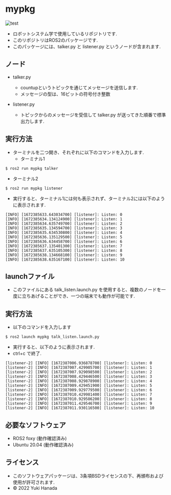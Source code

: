 # mypkg
![test](https://github.com/yukihanada/mypkg/actions/workflows/test.yml/badge.svg)

* ロボットシステム学で使用しているリポジトリです.
* このリポジトリはROS2のパッケージです.
* このパッケージには、talker.py と listener.py というノードが含まれます.

## ノード
* talker.py
  * countupというトピックを通じてメッセージを送信します.
  * メッセージの型は、16ビットの符号付き整数

* listener.py
  * トピックからのメッセージを受信して talker.py が送ってきた順番で標準出力します.

## 実行方法
* ターミナルを二つ開き、それぞれに以下のコマンドを入力します.
  * ターミナル1
```
$ ros2 run mypkg talker
```
  * ターミナル2
```
$ ros2 run mypkg listener
```

* 実行すると、ターミナル1には何も表示されず、ターミナル2には以下のように表示されます.
```
[INFO] [1672385633.643034700] [listener]: Listen: 0
[INFO] [1672385634.134124900] [listener]: Listen: 1
[INFO] [1672385634.635749700] [listener]: Listen: 2
[INFO] [1672385635.134594700] [listener]: Listen: 3
[INFO] [1672385635.634530800] [listener]: Listen: 4
[INFO] [1672385636.135129500] [listener]: Listen: 5
[INFO] [1672385636.634458700] [listener]: Listen: 6
[INFO] [1672385637.135401300] [listener]: Listen: 7
[INFO] [1672385637.635105300] [listener]: Listen: 8
[INFO] [1672385638.134668100] [listener]: Listen: 9
[INFO] [1672385638.635167100] [listener]: Listen: 10
```

## launchファイル
* このファイルにある talk_listen.launch.py を使用すると、複数のノードを一度に立ちあげることができ、一つの端末でも動作が可能です.
 
## 実行方法
* 以下のコマンドを入力します
```
$ ros2 launch mypkg talk_listen.launch.py
```

* 実行すると、以下のように表示されます.
* ctrl+c で終了.
```
[listener-2] [INFO] [1672387006.936878700] [listener]: Listen: 0
[listener-2] [INFO] [1672387007.429905700] [listener]: Listen: 1
[listener-2] [INFO] [1672387007.929098500] [listener]: Listen: 2
[listener-2] [INFO] [1672387008.429446500] [listener]: Listen: 3
[listener-2] [INFO] [1672387008.929878900] [listener]: Listen: 4
[listener-2] [INFO] [1672387009.429451900] [listener]: Listen: 5
[listener-2] [INFO] [1672387009.929779500] [listener]: Listen: 6
[listener-2] [INFO] [1672387010.429981400] [listener]: Listen: 7
[listener-2] [INFO] [1672387010.929586200] [listener]: Listen: 8
[listener-2] [INFO] [1672387011.429546700] [listener]: Listen: 9
[listener-2] [INFO] [1672387011.930116500] [listener]: Listen: 10
```

## 必要なソフトウェア
* ROS2 foxy    (動作確認済み)
* Ubuntu 20.04 (動作確認済み)

## ライセンス
* このソフトウェアパッケージは、3条項BSDライセンスの下、再頒布および使用が許可されます.
* © 2022 Yuki Hanada
